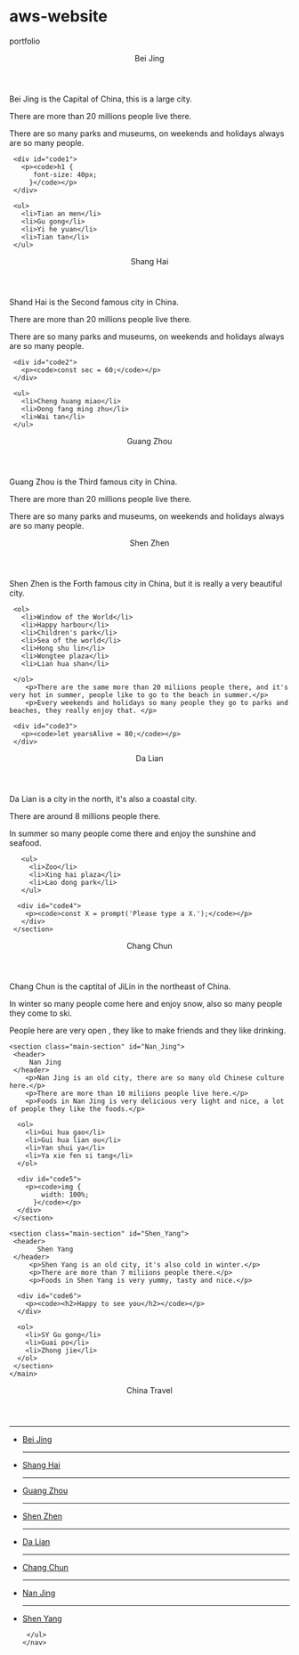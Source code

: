 # aws-website
portfolio 

<!DOCTYPE html>
<html>
 <head>
   <title>Traval</title>
 </head>
 <body>
  <main id="main-doc">
   <section class="main-section" id="Bei_Jing">
     <header>
         Bei Jing
     </header>
        <p>Bei Jing is the Capital of China, this is a large city.</p>
        <p>There are more than 20 millions people live there.</p>
        <p>There are so many parks and museums, on weekends and holidays always are so many people.</p>
     
     <div id="code1">
       <p><code>h1 {
          font-size: 40px;
         }</code></p>
     </div>
      
     <ul>
       <li>Tian an men</li>
       <li>Gu gong</li>
       <li>Yi he yuan</li>
       <li>Tian tan</li>
     </ul>
     
   </section>
    
   <section class="main-section" id="Shang_Hai">
     <header>
         Shang Hai
     </header>
        <p>Shand Hai is the Second famous city in China.</p>
        <p>There are more than 20 millions people live there.</p>
        <p>There are so many parks and museums, on weekends and holidays always are so many people.</p>
     
     <div id="code2">
       <p><code>const sec = 60;</code></p>
     </div>
     
     <ul>
       <li>Cheng huang miao</li>
       <li>Dong fang ming zhu</li>
       <li>Wai tan</li>
     </ul>
   </section>
    
   <section class="main-section" id="Guang_Zhou">
     <header>
         Guang Zhou
     </header>
        <p>Guang Zhou is the Third famous city in China.</p>
        <p>There are more than 20 millions people live there.</p>
        <p>There are so many parks and museums, on weekends and holidays always are so many people.</p>       
   </section>
    
   <section class="main-section" id="Shen_Zhen">
     <header>
         Shen Zhen
     </header>
        <p>Shen Zhen is the Forth famous city in China, but it is really a very beautiful city.</p>
     
     <ol>
       <li>Window of the World</li>
       <li>Happy harbour</li>
       <li>Children's park</li>
       <li>Sea of the world</li>
       <li>Hong shu lin</li>
       <li>Wongtee plaza</li>
       <li>Lian hua shan</li>
       
     </ol>
        <p>There are the same more than 20 miliions people there, and it's very hot in summer, people like to go to the beach in summer.</p>
        <p>Every weekends and holidays so many people they go to parks and beaches, they really enjoy that. </p>
     
     <div id="code3">
       <p><code>let yearsAlive = 80;</code></p>
     </div>
   </section>
    
   <section class="main-section" id="Da_Lian">
     <header>
         Da Lian
     </header>
        <p>Da Lian is a city in the north, it's also a coastal city.</p>
        <p>There are around 8 millions people there.</p>
        <p>In summer so many people come there and enjoy the sunshine and seafood.</p>
         
       <ul>
         <li>Zoo</li>
         <li>Xing hai plaza</li>
         <li>Lao dong park</li>
       </ul>
         
      <div id="code4">
        <p><code>const X = prompt('Please type a X.');</code></p>
       </div>
     </section>
    
   <section class="main-section" id="Chang_Chun">
     <header>
          Chang Chun
     </header>
        <p>Chang Chun is the captital of JiLin in the northeast of China.</p>
        <p>In winter so many people come here and enjoy snow, also so many people they come to ski.</p>
        <p>People here are very open , they like to make friends and they like drinking.</p>
    </section>
       
    <section class="main-section" id="Nan_Jing">
     <header>
         Nan Jing
     </header>
        <p>Nan Jing is an old city, there are so many old Chinese culture here.</p>
        <p>There are more than 10 miliions people live here.</p>
        <p>Foods in Nan Jing is very delicious very light and nice, a lot of people they like the foods.</p>
      
      <ol>
        <li>Gui hua gao</li>
        <li>Gui hua lian ou</li>
        <li>Yan shui ya</li>
        <li>Ya xie fen si tang</li>
      </ol>
      
      <div id="code5">
        <p><code>img {
            width: 100%;
          }</code></p>
      </div>
     </section>
       
    <section class="main-section" id="Shen_Yang">
     <header>
           Shen Yang
     </header>
         <p>Shen Yang is an old city, it's also cold in winter.</p>
         <p>There are more than 7 miliions people there.</p>
         <p>Foods in Shen Yang is very yummy, tasty and nice.</p>
      
      <div id="code6">
        <p><code><h2>Happy to see you</h2></code></p>
      </div>
      
      <ol>
        <li>SY Gu gong</li>
        <li>Guai po</li>
        <li>Zhong jie</li>
      </ol>
     </section>
    </main>
       
   <nav id="navbar">
     <header class="title">China Travel</header>
     <hr>
     <ul class="nav-L">
       <li><a class="nav-link" href="#Bei_Jing">Bei Jing</a><br></li>
    <hr>   
       <li><a class="nav-link" href="#Shang_Hai">Shang Hai</a><br></li>
    <hr>
       <li><a class="nav-link" href="#Guang_Zhou">Guang Zhou</a><br></li>
    <hr>
       <li><a class="nav-link" href="#Shen_Zhen">Shen Zhen</a><br></li>
    <hr>
       <li><a class="nav-link" href="#Da_Lian">Da Lian</a><br></li>
    <hr> 
       <li><a class="nav-link" href="#Chang_Chun">Chang Chun</a><br></li>
    <hr>  
       <li><a class="nav-link" href="#Nan_Jing">Nan Jing</a><br></li>
    <hr>  
       <li><a class="nav-link" href="#Shen_Yang">Shen Yang</a><br></li>
         
     </ul>
    </nav>
   
 </body>
</html>

